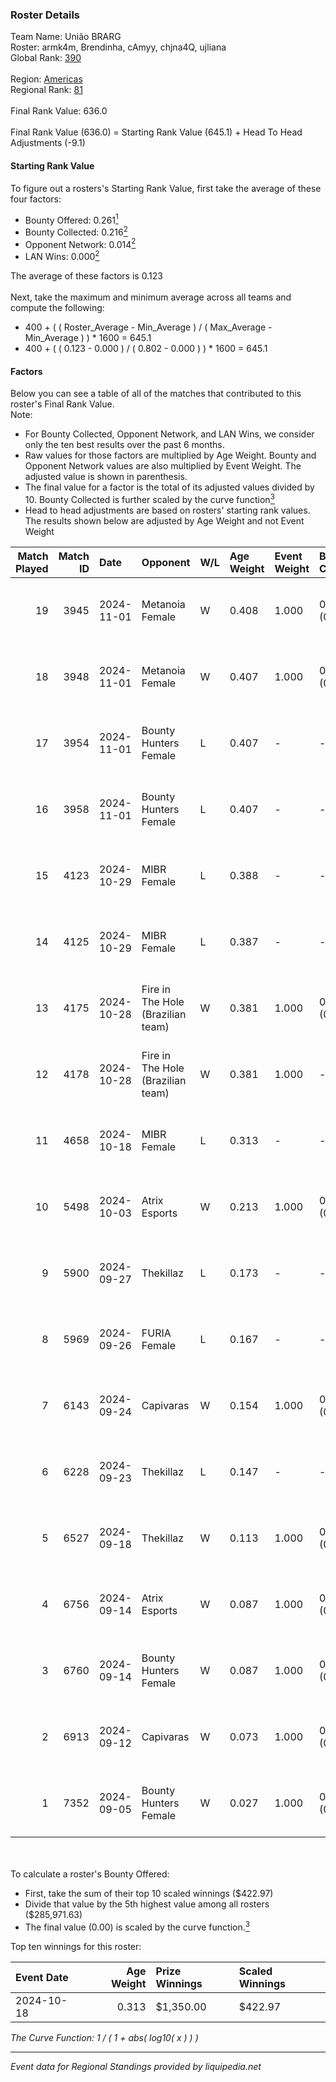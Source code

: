 ### Roster Details<br />
Team Name: União BRARG<br />
Roster: armk4m, Brendinha, cAmyy, chjna4Q, ujliana<br />
Global Rank: [390](../../standings_global_2025_02_28.md)<br />
<br />
Region: [Americas]( ../../standings_americas_2025_02_28.md)<br />
Regional Rank: [81]( ../../standings_americas_2025_02_28.md)<br />
<br />
Final Rank Value:  636.0<br />
<br />
Final Rank Value (636.0) = Starting Rank Value (645.1) + Head To Head Adjustments (-9.1)<br />

#### Starting Rank Value<br />
To figure out a rosters's Starting Rank Value, first take the average of these four factors:<br />
- Bounty Offered: 0.261[<sup>1</sup>](#table2)
- Bounty Collected: 0.216[<sup>2</sup>](#table1)
- Opponent Network: 0.014[<sup>2</sup>](#table1)
- LAN Wins: 0.000[<sup>2</sup>](#table1)

The average of these factors is 0.123<br />
<br />
Next, take the maximum and minimum average across all teams and compute the following:<br />
- 400 + ( ( Roster_Average - Min_Average ) / ( Max_Average - Min_Average ) ) * 1600 = 645.1
- 400 + ( ( 0.123 - 0.000 ) / ( 0.802 - 0.000 ) ) * 1600 = 645.1


#### Factors<br />
Below you can see a table of all of the matches that contributed to this roster's Final Rank Value.<br />
Note:<br />

- For Bounty Collected, Opponent Network, and LAN Wins, we consider only the ten best results over the past 6 months.
- Raw values for those factors are multiplied by Age Weight. Bounty and Opponent Network values are also multiplied by Event Weight. The adjusted value is shown in parenthesis.
- The final value for a factor is the total of its adjusted values divided by 10. Bounty Collected is further scaled by the curve function[<sup>3</sup>](#curveFunction)
- Head to head adjustments are based on rosters' starting rank values. The results shown below are adjusted by Age Weight and not Event Weight
<span id="table1"></span><br />


| Match Played | Match ID | Date       | Opponent                          | W/L | Age Weight | Event Weight | Bounty Collected | Opponent Network | LAN Wins  | H2H Adj. | Roster                                     |
| -: | -: | :- | :- | :- | :- | :- | :- | :- | :- | -: | :- |
|           19 |     3945 | 2024-11-01 | Metanoia Female                   | W   | 0.408      | 1.000        | 0.000 (0.000)    | 0.020 (0.008)    | 0 (0.000) |     2.66 | armk4m, Brendinha, cAmyy, chjna4Q, ujliana |
|           18 |     3948 | 2024-11-01 | Metanoia Female                   | W   | 0.407      | 1.000        | 0.000 (0.000)    | 0.020 (0.008)    | 0 (0.000) |     2.72 | armk4m, Brendinha, cAmyy, chjna4Q, ujliana |
|           17 |     3954 | 2024-11-01 | Bounty Hunters Female             | L   | 0.407      | -            | -                | -                | -         |    -6.36 | armk4m, Brendinha, cAmyy, chjna4Q, ujliana |
|           16 |     3958 | 2024-11-01 | Bounty Hunters Female             | L   | 0.407      | -            | -                | -                | -         |    -6.58 | armk4m, Brendinha, cAmyy, chjna4Q, ujliana |
|           15 |     4123 | 2024-10-29 | MIBR Female                       | L   | 0.388      | -            | -                | -                | -         |    -3.56 | armk4m, Brendinha, cAmyy, chjna4Q, ujliana |
|           14 |     4125 | 2024-10-29 | MIBR Female                       | L   | 0.387      | -            | -                | -                | -         |    -3.67 | armk4m, Brendinha, cAmyy, chjna4Q, ujliana |
|           13 |     4175 | 2024-10-28 | Fire in The Hole (Brazilian team) | W   | 0.381      | 1.000        | 0.000 (0.000)    | 0.020 (0.007)    | 0 (0.000) |     2.36 | armk4m, Brendinha, cAmyy, chjna4Q, ujliana |
|           12 |     4178 | 2024-10-28 | Fire in The Hole (Brazilian team) | W   | 0.381      | 1.000        | -                | 0.020 (0.007)    | 0 (0.000) |     2.41 | armk4m, Brendinha, cAmyy, chjna4Q, ujliana |
|           11 |     4658 | 2024-10-18 | MIBR Female                       | L   | 0.313      | -            | -                | -                | -         |    -4.74 | armk4m, Brendinha, cAmyy, chjna4Q, ujliana |
|           10 |     5498 | 2024-10-03 | Atrix Esports                     | W   | 0.213      | 1.000        | 0.006 (0.001)    | 0.289 (0.062)    | 0 (0.000) |     3.80 | armk4m, Brendinha, cAmyy, chjna4Q, ujliana |
|            9 |     5900 | 2024-09-27 | Thekillaz                         | L   | 0.173      | -            | -                | -                | -         |    -2.80 | armk4m, Brendinha, cAmyy, chjna4Q, ujliana |
|            8 |     5969 | 2024-09-26 | FURIA Female                      | L   | 0.167      | -            | -                | -                | -         |    -0.40 | armk4m, Brendinha, cAmyy, chjna4Q, ujliana |
|            7 |     6143 | 2024-09-24 | Capivaras                         | W   | 0.154      | 1.000        | 0.001 (0.000)    | 0.043 (0.007)    | 0 (0.000) |     1.62 | armk4m, Brendinha, cAmyy, chjna4Q, ujliana |
|            6 |     6228 | 2024-09-23 | Thekillaz                         | L   | 0.147      | -            | -                | -                | -         |    -2.37 | armk4m, Brendinha, cAmyy, chjna4Q, ujliana |
|            5 |     6527 | 2024-09-18 | Thekillaz                         | W   | 0.113      | 1.000        | 0.001 (0.000)    | 0.069 (0.008)    | 0 (0.000) |     1.75 | armk4m, Brendinha, cAmyy, chjna4Q, ujliana |
|            4 |     6756 | 2024-09-14 | Atrix Esports                     | W   | 0.087      | 1.000        | 0.006 (0.001)    | 0.289 (0.025)    | 0 (0.000) |     1.56 | armk4m, Brendinha, cAmyy, chjna4Q, ujliana |
|            3 |     6760 | 2024-09-14 | Bounty Hunters Female             | W   | 0.087      | 1.000        | 0.001 (0.000)    | 0.076 (0.007)    | 0 (0.000) |     1.33 | armk4m, Brendinha, cAmyy, chjna4Q, ujliana |
|            2 |     6913 | 2024-09-12 | Capivaras                         | W   | 0.073      | 1.000        | 0.001 (0.000)    | 0.043 (0.003)    | 0 (0.000) |     0.79 | armk4m, Brendinha, cAmyy, chjna4Q, ujliana |
|            1 |     7352 | 2024-09-05 | Bounty Hunters Female             | W   | 0.027      | 1.000        | 0.001 (0.000)    | -                | -         |     0.41 | armk4m, Brendinha, cAmyy, chjna4Q, ujliana |

<br />
<span id="table2"></span><br />
To calculate a roster's Bounty Offered:<br />

- First, take the sum of their top 10 scaled winnings ($422.97)
- Divide that value by the 5th highest value among all rosters ($285,971.63)
- The final value (0.00) is scaled by the curve function.[<sup>3</sup>](#curveFunction)

Top ten winnings for this roster:<br />

| Event Date | Age Weight | Prize Winnings | Scaled Winnings |
| :- | -: | :- | :- |
| 2024-10-18 |      0.313 | $1,350.00      | $422.97         |


<span id="curveFunction"></span>_The Curve Function: 1 / ( 1 + abs( log10( x ) ) )_<br />

---
_Event data for Regional Standings provided by liquipedia.net_<br />

